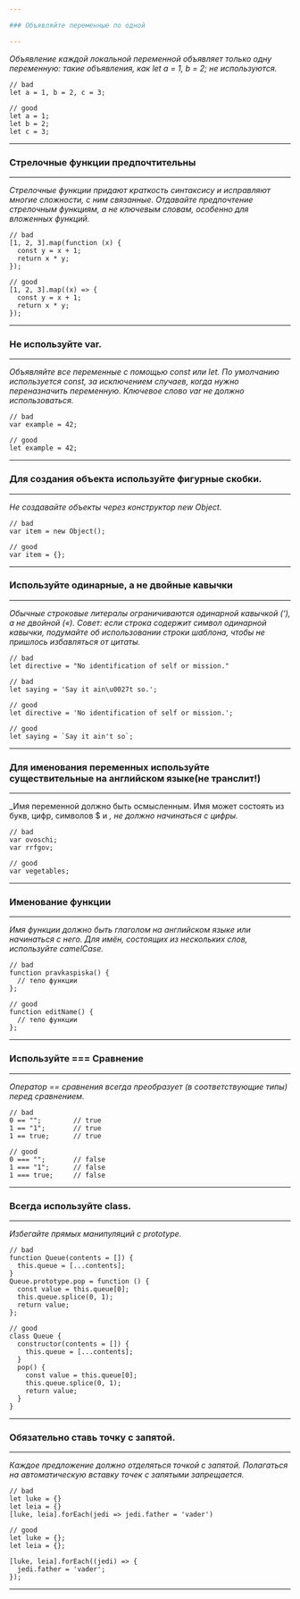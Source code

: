 ```yaml
---

### Объявляйте переменные по одной

---
```


_Объявление каждой локальной переменной объявляет только одну переменную: такие объявления, как let a = 1, b = 2; не используются._

``` 
// bad
let a = 1, b = 2, c = 3;

// good
let a = 1;
let b = 2;
let c = 3;
```
---

### Стрелочные функции предпочтительны

---

_Стрелочные функции придают краткость синтаксису и исправляют многие сложности, с ним связанные. Отдавайте предпочтение стрелочным функциям, а не ключевым словам, особенно для вложенных функций._

``` 
// bad
[1, 2, 3].map(function (x) {
  const y = x + 1;
  return x * y;
});

// good
[1, 2, 3].map((x) => {
  const y = x + 1;
  return x * y;
});
```
---

### Не используйте var.

---

_Объявляйте все переменные с помощью const или let. По умолчанию используется const, за исключением случаев, когда нужно переназначить переменную. Ключевое слово var не должно использоваться._

``` 
// bad
var example = 42;

// good
let example = 42;
```
---

### Для создания объекта используйте фигурные скобки.

---

_Не создавайте объекты через конструктор new Object._

``` 
// bad
var item = new Object();

// good
var item = {};
```
---

### Используйте одинарные, а не двойные кавычки

---

_Обычные строковые литералы ограничиваются одинарной кавычкой (‘), а не двойной («).
Совет: если строка содержит символ одинарной кавычки, подумайте об использовании строки шаблона, чтобы не пришлось избавляться от цитаты._

``` 
// bad
let directive = "No identification of self or mission."

// bad
let saying = 'Say it ain\u0027t so.';

// good
let directive = 'No identification of self or mission.';

// good
let saying = `Say it ain't so`;
```
---

### Для именования переменных используйте существительные на английском языке(не транслит!)

---

_Имя переменной должно быть осмысленным. Имя может состоять из букв, цифр, символов $ и _, не должно начинаться с цифры._

``` 
// bad
var ovoschi;
var rrfgov;

// good
var vegetables;
```
---

### Именование функции

---

_Имя функции должно быть глаголом на английском языке или начинаться с него. Для имён, состоящих из нескольких слов, используйте camelCase._

``` 
// bad
function pravkaspiska() {
  // тело функции
};

// good
function editName() {
  // тело функции
};
```
---

### Используйте === Сравнение

---

_Оператор == сравнения всегда преобразует (в соответствующие типы) перед сравнением._

``` 
// bad
0 == "";        // true
1 == "1";       // true
1 == true;      // true

// good
0 === "";       // false
1 === "1";      // false
1 === true;     // false
```
---

### Всегда используйте class.

---

_Избегайте прямых манипуляций с prototype._

``` 
// bad
function Queue(contents = []) {
  this.queue = [...contents];
}
Queue.prototype.pop = function () {
  const value = this.queue[0];
  this.queue.splice(0, 1);
  return value;
};

// good
class Queue {
  constructor(contents = []) {
    this.queue = [...contents];
  }
  pop() {
    const value = this.queue[0];
    this.queue.splice(0, 1);
    return value;
  }
}
```
---

### Обязательно ставь точку с запятой.

---

_Каждое предложение должно отделяться точкой с запятой. Полагаться на автоматическую вставку точек с запятыми запрещается._

``` 
// bad
let luke = {}
let leia = {}
[luke, leia].forEach(jedi => jedi.father = 'vader')

// good
let luke = {};
let leia = {};

[luke, leia].forEach((jedi) => {
  jedi.father = 'vader';
});
```
---

